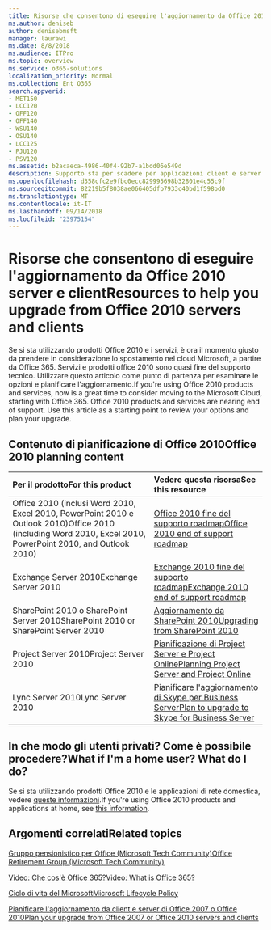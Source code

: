 ```yaml
---
title: Risorse che consentono di eseguire l'aggiornamento da Office 2010 server e client
ms.author: deniseb
author: denisebmsft
manager: laurawi
ms.date: 8/8/2018
ms.audience: ITPro
ms.topic: overview
ms.service: o365-solutions
localization_priority: Normal
ms.collection: Ent_O365
search.appverid:
- MET150
- LCC120
- OFF120
- OFF140
- WSU140
- OSU140
- LCC125
- PJU120
- PSV120
ms.assetid: b2acaeca-4986-40f4-92b7-a1bdd06e549d
description: Supporto sta per scadere per applicazioni client e server di Office 2010, e accordi di supporto personalizzati non sono disponibili. Utilizzare questo articolo per iniziare a pianificare l'aggiornamento a questo punto.
ms.openlocfilehash: d358cfc2e9fbc0ecc829995698b32801e4c55c9f
ms.sourcegitcommit: 82219b5f8038ae066405dfb7933c40bd1f598bd0
ms.translationtype: MT
ms.contentlocale: it-IT
ms.lasthandoff: 09/14/2018
ms.locfileid: "23975154"
---
```

# <a name="resources-to-help-you-upgrade-from-office-2010-servers-and-clients"></a><span data-ttu-id="2c3d4-104">Risorse che consentono di eseguire l'aggiornamento da Office 2010 server e client</span><span class="sxs-lookup"><span data-stu-id="2c3d4-104">Resources to help you upgrade from Office 2010 servers and clients</span></span>

<span data-ttu-id="2c3d4-p102">Se si sta utilizzando prodotti Office 2010 e i servizi, è ora il momento giusto da prendere in considerazione lo spostamento nel cloud Microsoft, a partire da Office 365. Servizi e prodotti office 2010 sono quasi fine del supporto tecnico. Utilizzare questo articolo come punto di partenza per esaminare le opzioni e pianificare l'aggiornamento.</span><span class="sxs-lookup"><span data-stu-id="2c3d4-p102">If you're using Office 2010 products and services, now is a great time to consider moving to the Microsoft Cloud, starting with Office 365. Office 2010 products and services are nearing end of support. Use this article as a starting point to review your options and plan your upgrade.</span></span>
      
## <a name="office-2010-planning-content"></a><span data-ttu-id="2c3d4-108">Contenuto di pianificazione di Office 2010</span><span class="sxs-lookup"><span data-stu-id="2c3d4-108">Office 2010 planning content</span></span>
  
|<span data-ttu-id="2c3d4-109">**Per il prodotto**</span><span class="sxs-lookup"><span data-stu-id="2c3d4-109">**For this product**</span></span>|<span data-ttu-id="2c3d4-110">**Vedere questa risorsa**</span><span class="sxs-lookup"><span data-stu-id="2c3d4-110">**See this resource**</span></span>|
|:-----|:-----|
|<span data-ttu-id="2c3d4-111">Office 2010 (inclusi Word 2010, Excel 2010, PowerPoint 2010 e Outlook 2010)</span><span class="sxs-lookup"><span data-stu-id="2c3d4-111">Office 2010 (including Word 2010, Excel 2010, PowerPoint 2010, and Outlook 2010)</span></span>  <br/> |[<span data-ttu-id="2c3d4-112">Office 2010 fine del supporto roadmap</span><span class="sxs-lookup"><span data-stu-id="2c3d4-112">Office 2010 end of support roadmap</span></span>](https://docs.microsoft.com/DeployOffice/office-2010-end-support-roadmap) <br/> |
|<span data-ttu-id="2c3d4-113">Exchange Server 2010</span><span class="sxs-lookup"><span data-stu-id="2c3d4-113">Exchange Server 2010</span></span>  <br/> |[<span data-ttu-id="2c3d4-114">Exchange 2010 fine del supporto roadmap</span><span class="sxs-lookup"><span data-stu-id="2c3d4-114">Exchange 2010 end of support roadmap</span></span>](exchange-2010-end-of-support.md) <br/> |
|<span data-ttu-id="2c3d4-115">SharePoint 2010 o SharePoint Server 2010</span><span class="sxs-lookup"><span data-stu-id="2c3d4-115">SharePoint 2010 or SharePoint Server 2010</span></span>  <br/> |[<span data-ttu-id="2c3d4-116">Aggiornamento da SharePoint 2010</span><span class="sxs-lookup"><span data-stu-id="2c3d4-116">Upgrading from SharePoint 2010</span></span>](upgrade-from-sharepoint-2010.md) <br/> |
|<span data-ttu-id="2c3d4-117">Project Server 2010</span><span class="sxs-lookup"><span data-stu-id="2c3d4-117">Project Server 2010</span></span> <br/> | [<span data-ttu-id="2c3d4-118">Pianificazione di Project Server e Project Online</span><span class="sxs-lookup"><span data-stu-id="2c3d4-118">Planning Project Server and Project Online</span></span>](https://docs.microsoft.com/project/planning-project-server-and-project-online-for-technical-decision-makers) <br/> |
|<span data-ttu-id="2c3d4-119">Lync Server 2010</span><span class="sxs-lookup"><span data-stu-id="2c3d4-119">Lync Server 2010</span></span> <br/> | [<span data-ttu-id="2c3d4-120">Pianificare l'aggiornamento di Skype per Business Server</span><span class="sxs-lookup"><span data-stu-id="2c3d4-120">Plan to upgrade to Skype for Business Server</span></span>](https://docs.microsoft.com/skypeforbusiness/plan-your-deployment/upgrade) <br/> |
    
## <a name="what-if-im-a-home-user-what-do-i-do"></a><span data-ttu-id="2c3d4-p103">In che modo gli utenti privati? Come è possibile procedere?</span><span class="sxs-lookup"><span data-stu-id="2c3d4-p103">What if I'm a home user? What do I do?</span></span>

<span data-ttu-id="2c3d4-123">Se si sta utilizzando prodotti Office 2010 e le applicazioni di rete domestica, vedere [queste informazioni](plan-upgrade-previous-versions-office.md#im-a-home-user-what-do-i-do).</span><span class="sxs-lookup"><span data-stu-id="2c3d4-123">If you're using Office 2010 products and applications at home, see [this information](plan-upgrade-previous-versions-office.md#im-a-home-user-what-do-i-do).</span></span>

## <a name="related-topics"></a><span data-ttu-id="2c3d4-124">Argomenti correlati</span><span class="sxs-lookup"><span data-stu-id="2c3d4-124">Related topics</span></span>

[<span data-ttu-id="2c3d4-125">Gruppo pensionistico per Office (Microsoft Tech Community)</span><span class="sxs-lookup"><span data-stu-id="2c3d4-125">Office Retirement Group (Microsoft Tech Community)</span></span>](https://go.microsoft.com/fwlink/?linkid=842065)
  
[<span data-ttu-id="2c3d4-126">Video: Che cos'è Office 365?</span><span class="sxs-lookup"><span data-stu-id="2c3d4-126">Video: What is Office 365?</span></span>](https://support.office.com/article/847caf12-2589-452c-8aca-1c009797678b.aspx)
  
[<span data-ttu-id="2c3d4-127">Ciclo di vita del Microsoft</span><span class="sxs-lookup"><span data-stu-id="2c3d4-127">Microsoft Lifecycle Policy</span></span>](https://go.microsoft.com/fwlink/?linkid=865200)

[<span data-ttu-id="2c3d4-128">Pianificare l'aggiornamento da client e server di Office 2007 o Office 2010</span><span class="sxs-lookup"><span data-stu-id="2c3d4-128">Plan your upgrade from Office 2007 or Office 2010 servers and clients</span></span>](plan-upgrade-previous-versions-office.md)

